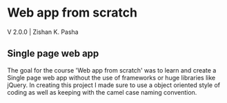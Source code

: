# Web app from scratch

V 2.0.0 | Zishan K. Pasha

## Single page web app

The goal for the course 'Web app from scratch' was to learn and create a Single page web app without the use of frameworks or huge libraries like jQuery. In creating this project I made sure to use a object oriented style of coding as well as keeping with the camel case naming convention.
